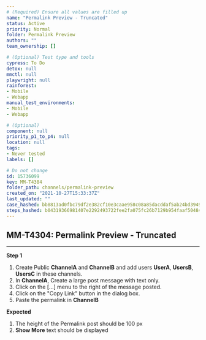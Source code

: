 ```yaml
---
# (Required) Ensure all values are filled up
name: "Permalink Preview - Truncated"
status: Active
priority: Normal
folder: Permalink Preview
authors: ""
team_ownership: []

# (Optional) Test type and tools
cypress: To Do
detox: null
mmctl: null
playwright: null
rainforest: 
- Mobile
- Webapp
manual_test_environments: 
- Mobile
- Webapp

# (Optional)
component: null
priority_p1_to_p4: null
location: null
tags: 
- Never tested
labels: []

# Do not change
id: 15736099
key: MM-T4304
folder_path: channels/permalink-preview
created_on: "2021-10-27T15:33:37Z"
last_updated: ""
case_hashed: bb8813ad0fbc79df2e382cf10e3caae958c08a85dacddaf5ab24bd394955d2ea94aa896e47329061dc44a613e908ce2a
steps_hashed: b04319366981407e2292493722fee2fa075fc26b7129b954faaf50484705ba9f1713f82ba46aabd4d7203b626c824c62
---
```


## MM-T4304: Permalink Preview - Truncated

---

**Step 1**

1. Create Public **ChannelA** and **ChannelB** and add users **UserA**, **UsersB**, **UsersC** in these channels.
2. In **ChannelA**, Create a large post message with text only.
3. Click on the \[...] menu to the right of the message posted.
4. Click on the "Copy Link" button in the dialog box.
5. Paste the permalink in **ChannelB**

**Expected**

1. The height of the Permalink post should be 100 px 
2. **Show More** text should be displayed
